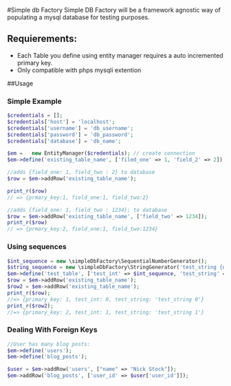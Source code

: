 #Simple db Factory
Simple DB Factory will be a framework agnostic way of populating a mysql database for testing purposes.

## Requierements:
- Each Table you define using entity manager requires a auto incremented primary key.
- Only compatible with phps mysqli extention

##Usage

### Simple Example
```php
$credentials = [];
$credentials['host'] = 'localhost';
$credentials['username'] = 'db_username';
$credentials['password'] = 'db_password';
$credentials['database'] = 'db_name';

$em = 	new EntityManager($credentials); // create connection
$em->define('existing_table_name', ['filed_one' => 1, 'field_2' => 2]);

//adds {field_one: 1, field_two : 2} to database
$row = $em->addRow('existing_table_name');

print_r($row)  
// => {prmary_key:1, field_one:1, field_two:2}

//adds {field_one: 1, field_two : 1234}; to database
$row = $em->addRow('existing_table_name', ['field_two' => 1234]);
print_r($row)  
// => {prmary_key:2, field_one:1, field_two:1234}
```
### Using sequences
```php
$int_sequence = new \simpleDbFactory\SequentialNumberGenerator();
$string_sequence = new \simpleDbFactory\StringGenerator('test_string {n}');
$em->define('test_table', ['test_int' => $int_sequence, 'test_string' => $string_sequence]);
$row = $em->addRow('existing_table_name');
$row2 = $em->addRow('existing_table_name');
print_r($row);
//=> {primary_key: 1, test_int: 0, test_string: 'test_string 0'}
print_r($row2);  
//=> {primary_key: 2, test_int: 1, test_string: 'test_string 1'}
```
### Dealing With Foreign Keys
```php
//User has many blog posts:
$em->define('users');
$em->define('blog_posts');

$user = $em->addRow('users', ["name" => "Nick Stock"]);
$em->addRow('blog_posts', ['user_id' => $user['user_id']]);

```

